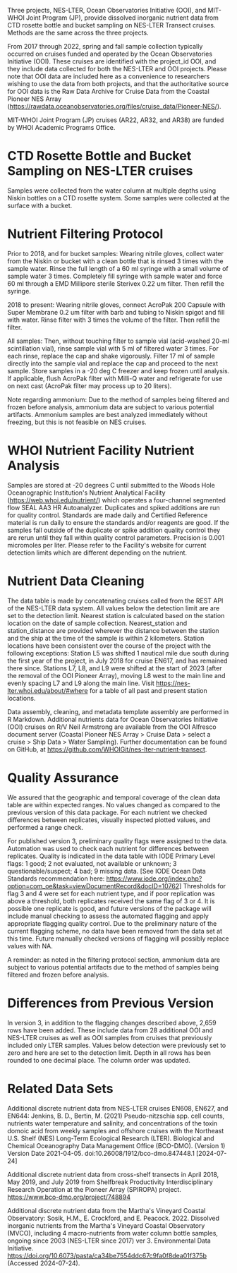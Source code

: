 Three projects, NES-LTER, Ocean Observatories Initiative (OOI), and MIT-WHOI Joint Program (JP), provide dissolved inorganic nutrient data from CTD rosette bottle and bucket sampling on NES-LTER Transect cruises. Methods are the same across the three projects.

From 2017 through 2022, spring and fall sample collection typically occurred on cruises funded and operated by the Ocean Observatories Initiative (OOI). These cruises are identified with the project_id OOI, and they include data collected for both the NES-LTER and OOI projects. Please note that OOI data are included here as a convenience to researchers wishing to use the data from both projects, and that the authoritative source for OOI data is the Raw Data Archive for Cruise Data from the Coastal Pioneer NES Array (https://rawdata.oceanobservatories.org/files/cruise_data/Pioneer-NES/).

MIT-WHOI Joint Program (JP) cruises (AR22, AR32, and AR38) are funded by WHOI Academic Programs Office.

# CTD Rosette Bottle and Bucket Sampling on NES-LTER cruises

Samples were collected from the water column at multiple depths using Niskin bottles on a CTD rosette system. Some samples were collected at the surface with a bucket.

# Nutrient Filtering Protocol

Prior to 2018, and for bucket samples: Wearing nitrile gloves, collect water from the Niskin or bucket with a clean bottle that is rinsed 3 times with the sample water. Rinse the full length of a 60 ml syringe with a small volume of sample water 3 times.
Completely fill syringe with sample water and force 60 ml through a EMD Millipore sterile Sterivex 0.22 um filter. Then refill the syringe.

2018 to present: Wearing nitrile gloves, connect AcroPak 200 Capsule with Super Membrane 0.2 um filter with barb and tubing to Niskin spigot and fill with water. Rinse filter with 3 times the volume of the filter. Then refill the filter.

All samples: Then, without touching filter to sample vial (acid-washed 20-ml scintillation vial), rinse sample vial with 5 ml of filtered water 3 times. For each rinse, replace the cap and shake vigorously. Filter 17 ml of sample directly into the sample vial and replace the cap and proceed to the next sample. Store samples in a -20 deg C freezer and keep frozen until analysis. If applicable, flush AcroPak filter with Milli-Q water and refrigerate for use on next cast (AcroPak filter may process up to 20 liters).

Note regarding ammonium: Due to the method of samples being filtered and frozen before analysis, ammonium data are subject to various potential artifacts. Ammonium samples are best analyzed immediately without freezing, but this is not feasible on NES cruises.

# WHOI Nutrient Facility Nutrient Analysis

Samples are stored at -20 degrees C until submitted to the Woods Hole Oceanographic Institution's Nutrient Analytical Facility
(https://web.whoi.edu/nutrient/) which operates a four-channel segmented flow SEAL AA3 HR Autoanalyzer. Duplicates and spiked additions are run for quality control. Standards are made daily and Certified Reference material is run daily to ensure the standards and/or reagents are good. If the samples fall outside of the duplicate or spike addition quality
control they are rerun until they fall within quality control parameters. Precision is 0.001 micromoles per liter. Please refer to the Facility's website for current detection limits which are different depending on the nutrient.

# Nutrient Data Cleaning

The data table is made by concatenating cruises called from the REST API of the NES-LTER data system. All values below the detection limit are are set to the detection limit. Nearest station is calculated based on the station location on the date of sample collection. Nearest\_station and station\_distance are provided wherever the distance between the station and the ship at the time of the sample is within 2 kilometers. Station locations have been consistent over the course of the project with the following exceptions: Station L5 was shifted 1 nautical mile due south during the first year of the project, in July 2018 for cruise EN617, and has remained there since. Stations L7, L8, and L9 were shifted at the start of 2023 (after the removal of the OOI Pioneer Array), moving L8 west to the main line and evenly spacing L7 and L9 along the main line.  Visit https://nes-lter.whoi.edu/about/#where for a table of all past and present station locations. 

Data assembly, cleaning, and metadata template assembly are performed in R Markdown. Additional nutrients data for Ocean Observatories Initiative (OOI) cruises on R/V Neil Armstrong are available from the OOI Alfresco document server (Coastal Pioneer NES Array \> Cruise Data \> select a cruise \> Ship Data \> Water Sampling). Further documentation can be found on GitHub, at
https://github.com/WHOIGit/nes-lter-nutrient-transect.

# Quality Assurance

We assured that the geographic and temporal coverage of the clean data table are within expected ranges. No values changed as compared to the previous version of this data package. For each nutrient we checked differences between replicates, visually inspected plotted values, and performed a range check.

For published version 3, preliminary quality flags were assigned to the data. Automation was used to check each nutrient for differences between replicates. Quality is indicated in the data table with IODE Primary Level flags: 1 good; 2 not evaluated, not available or unknown; 3 questionable/suspect; 4 bad; 9 missing data. [See IODE Ocean Data Standards recommendation here: https://www.iode.org/index.php?option=com_oe&task=viewDocumentRecord&docID=10762] Thresholds for flag 3 and 4 were set for each nutrient type, and if poor replication was above a threshold, both replicates received the same flag of 3 or 4. It is possible one replicate is good, and future versions of the package will include manual checking to assess the automated flagging and apply appropriate flagging quality control. Due to the preliminary nature of the current flagging scheme, no data have been removed from the data set at this time. Future manually checked versions of flagging will possibly replace values with NA. 

A reminder: as noted in the filtering protocol section, ammonium data are subject to various potential artifacts due to the method of samples being filtered and frozen before analysis. 

# Differences from Previous Version

In version 3, in addition to the flagging changes described above, 2,659 rows have been added. These include data from 28 additional OOI and NES-LTER cruises as well as OOI samples from cruises that previously included only LTER samples. Values below detection were previously set to zero and here are set to the detection limit. Depth in all rows has been rounded to one decimal place. The column order was updated. 

# Related Data Sets

Additional discrete nutrient data from NES-LTER cruises EN608, EN627, and EN644:
Jenkins, B. D., Bertin, M. (2021) Pseudo-nitzschia spp. cell counts, nutrients water temperature and salinity, and concentrations of the toxin domoic acid from weekly samples and offshore cruises with the Northeast U.S. Shelf (NES) Long-Term Ecological Research (LTER). Biological and Chemical Oceanography Data Management Office (BCO-DMO). (Version 1) Version Date 2021-04-05. doi:10.26008/1912/bco-dmo.847448.1 [2024-07-24]

Additional discrete nutrient data from cross-shelf transects in April 2018, May 2019, and July 2019 from Shelfbreak Productivity Interdisciplinary Research Operation at the Pioneer Array (SPIROPA) project. 
https://www.bco-dmo.org/project/748894

Additional discrete nutrient data from the Martha's Vineyard Coastal Observatory:
Sosik, H.M., E. Crockford, and E. Peacock. 2022. Dissolved inorganic nutrients from the Martha's Vineyard Coastal Observatory (MVCO), including 4 macro-nutrients from water column bottle samples, ongoing since 2003 (NES-LTER since 2017) ver 3. Environmental Data Initiative. https://doi.org/10.6073/pasta/ca34be7554ddc67c9fa0f8dea01f375b (Accessed 2024-07-24).
